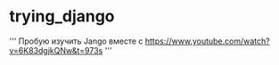 # trying_django
'''
Пробую изучить Jango вместе c
https://www.youtube.com/watch?v=6K83dgjkQNw&t=973s
'''
